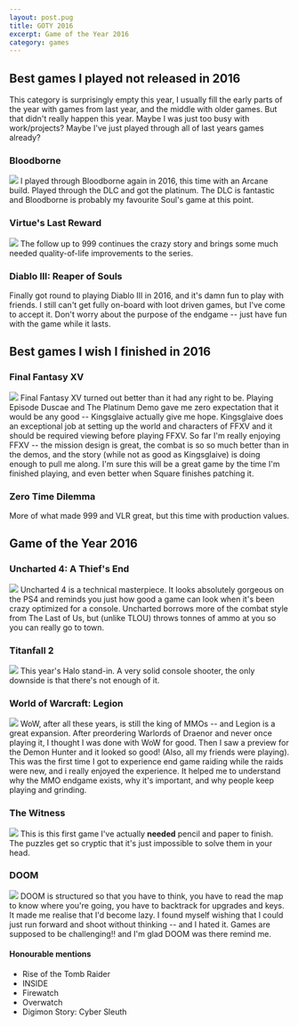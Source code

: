 ```yaml
---
layout: post.pug
title: GOTY 2016
excerpt: Game of the Year 2016
category: games
---
```



## Best games I played not released in 2016

This category is surprisingly empty this year, I usually fill the early parts of the year with games from last year, and the middle with older games. But that didn't really happen this year. Maybe I was just too busy with work/projects? Maybe I've just played through all of last years games already?

### Bloodborne
<a href="https://static.mwild.me/images/goty2016/bloodborne.jpg" target="_blank"><img src="https://static.mwild.me/images/goty2016/bloodborne.jpg"></a>
I played through Bloodborne again in 2016, this time with an Arcane build. Played through the DLC and got the platinum. The DLC is fantastic and Bloodborne is probably my favourite Soul's game at this point.

### Virtue's Last Reward
<a href="https://static.mwild.me/images/goty2016/vlr.jpg" target="_blank"><img src="https://static.mwild.me/images/goty2016/vlr.jpg"></a>
The follow up to 999 continues the crazy story and brings some much needed quality-of-life improvements to the series.

### Diablo III: Reaper of Souls
Finally got round to playing Diablo III in 2016, and it's damn fun to play with friends. I still can't get fully on-board with loot driven games, but I've come to accept it. Don't worry about the purpose of the endgame -- just have fun with the game while it lasts.


## Best games I wish I finished in 2016

### Final Fantasy XV
<a href="https://static.mwild.me/images/goty2016/ffxv.jpg" target="_blank"><img src="https://static.mwild.me/images/goty2016/ffxv.jpg"></a>
Final Fantasy XV turned out better than it had any right to be. Playing Episode Duscae and The Platinum Demo gave me zero expectation that it would be any good -- Kingsglaive actually give me hope. 
Kingsglaive does an exceptional job at setting up the world and characters of FFXV and it should be required viewing before playing FFXV.
So far I'm really enjoying FFXV -- the mission design is great, the combat is so so much better than in the demos, and the story (while not as good as Kingsglaive) is doing enough to pull me along. I'm sure this will be a great game by the time I'm finished playing, and even better when Square finishes patching it.

### Zero Time Dilemma
More of what made 999 and VLR great, but this time with production values.


## Game of the Year 2016

### Uncharted 4: A Thief's End
<a href="https://static.mwild.me/images/goty2016/uncharted4.jpg" target="_blank"><img src="https://static.mwild.me/images/goty2016/uncharted4.jpg"></a>
Uncharted 4 is a technical masterpiece. It looks absolutely gorgeous on the PS4 and reminds you just how good a game can look when it's been crazy optimized for a console. Uncharted borrows more of the combat style from The Last of Us, but (unlike TLOU) throws tonnes of ammo at you so you can really go to town.

### Titanfall 2
<a href="https://static.mwild.me/images/goty2016/titanfall2.jpg" target="_blank"><img src="https://static.mwild.me/images/goty2016/titanfall2.jpg"></a>
This year's Halo stand-in. A very solid console shooter, the only downside is that there's not enough of it.

### World of Warcraft: Legion
<a href="https://static.mwild.me/images/goty2016/wow.jpg" target="_blank"><img src="https://static.mwild.me/images/goty2016/wow.jpg"></a>
WoW, after all these years, is still the king of MMOs -- and Legion is a great expansion. After preordering Warlords of Draenor and never once playing it, I thought I was done with WoW for good. Then I saw a preview for the Demon Hunter and it looked so good! (Also, all my friends were playing). This was the first time I got to experience end game raiding while the raids were new, and i really enjoyed the experience. It helped me to understand why the MMO endgame exists, why it's important, and why people keep playing and grinding.

### The Witness
<a href="https://static.mwild.me/images/goty2016/witness.jpg" target="_blank"><img src="https://static.mwild.me/images/goty2016/witness.jpg"></a>
This is this first game I've actually **needed** pencil and paper to finish. The puzzles get so cryptic that it's just impossible to solve them in your head.

### DOOM
<a href="https://static.mwild.me/images/goty2016/doom.jpg" target="_blank"><img src="https://static.mwild.me/images/goty2016/doom.jpg"></a>
DOOM is structured so that you have to think, you have to read the map to know where you're going, you have to backtrack for upgrades and keys. It made me realise that I'd become lazy. I found myself wishing that I could just run forward and shoot without thinking -- and I hated it. Games are supposed to be challenging!! and I'm glad DOOM was there remind me.

#### Honourable mentions
- Rise of the Tomb Raider
- INSIDE
- Firewatch
- Overwatch
- Digimon Story: Cyber Sleuth
